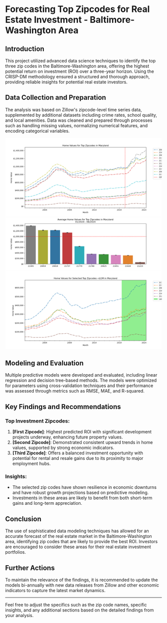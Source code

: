 
# Forecasting Top Zipcodes for Real Estate Investment - Baltimore-Washington Area

## Introduction
This project utilized advanced data science techniques to identify the top three zip codes in the Baltimore-Washington area, offering the highest potential return on investment (ROI) over a three-year horizon. Using the CRISP-DM methodology ensured a structured and thorough approach, providing reliable insights for potential real estate investors.

## Data Collection and Preparation
The analysis was based on Zillow's zipcode-level time series data, supplemented by additional datasets including crime rates, school quality, and local amenities. Data was cleaned and prepared through processes such as handling missing values, normalizing numerical features, and encoding categorical variables.

![png](images/MD_Top_Zipcodes_HomeValues.png)
![png](images/MD_Top_Zipcodes_Avg_HomeValues.png)
![png](images/MD_Selected_Zipcodes_HomeValues.png)

## Modeling and Evaluation
Multiple predictive models were developed and evaluated, including linear regression and decision tree-based methods. The models were optimized for parameters using cross-validation techniques and their performance was assessed through metrics such as RMSE, MAE, and R-squared.

## Key Findings and Recommendations
### Top Investment Zipcodes:
1. **[First Zipcode]**: Highest predicted ROI with significant development projects underway, enhancing future property values.
2. **[Second Zipcode]**: Demonstrated consistent upward trends in home values, supported by strong economic indicators.
3. **[Third Zipcode]**: Offers a balanced investment opportunity with potential for rental and resale gains due to its proximity to major employment hubs.

### Insights:
- The selected zip codes have shown resilience in economic downturns and have robust growth projections based on predictive modeling.
- Investments in these areas are likely to benefit from both short-term gains and long-term appreciation.

## Conclusion
The use of sophisticated data modeling techniques has allowed for an accurate forecast of the real estate market in the Baltimore-Washington area, identifying zip codes that are likely to provide the best ROI. Investors are encouraged to consider these areas for their real estate investment portfolios.

## Further Actions
To maintain the relevance of the findings, it is recommended to update the models bi-annually with new data releases from Zillow and other economic indicators to capture the latest market dynamics.

---

Feel free to adjust the specifics such as the zip code names, specific insights, and any additional sections based on the detailed findings from your analysis.